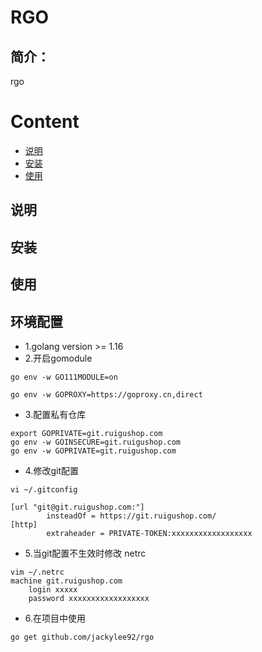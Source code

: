 # RGO

## 简介：
rgo

# Content
* [说明](#说明)
* [安装](#安装)
* [使用](#使用)

## 说明
## 安装
## 使用
## 环境配置

- 1.golang version >= 1.16
- 2.开启gomodule
```
go env -w GO111MODULE=on

go env -w GOPROXY=https://goproxy.cn,direct
```
- 3.配置私有仓库
```
export GOPRIVATE=git.ruigushop.com
go env -w GOINSECURE=git.ruigushop.com
go env -w GOPRIVATE=git.ruigushop.com
```

- 4.修改git配置 
```
vi ~/.gitconfig 

[url "git@git.ruigushop.com:"]
        insteadOf = https://git.ruigushop.com/
[http]
        extraheader = PRIVATE-TOKEN:xxxxxxxxxxxxxxxxxx
```
- 5.当git配置不生效时修改 netrc
```
vim ~/.netrc
machine git.ruigushop.com
    login xxxxx
    password xxxxxxxxxxxxxxxxxx
```

- 6.在项目中使用
```
go get github.com/jackylee92/rgo
```